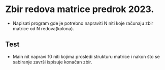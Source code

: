 # Zbir redova matrice predrok 2023.

* Napisati program gde je potrebno napraviti N niti koje računaju zbir matrice od N redova(kolona).

## Test

* Main nit napravi 10 niti kojima prosledi strukturu matrice i nakon što se sabiranje završi ispisuje konačan zbir.